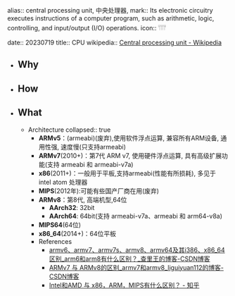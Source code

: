 alias:: central processing unit, 中央处理器,
mark:: Its electronic circuitry executes instructions of a computer program, such as arithmetic, logic, controlling, and input/output (I/O) operations.
icon:: 𓇲

date:: 20230719
title:: CPU
wikipedia:: [Central processing unit - Wikipedia](https://en.wikipedia.org/wiki/Central_processing_unit)

- ## Why
- ## How
- ## What
  - Architecture
    collapsed:: true
    - **ARMv5**：(armeabi)(废弃),使用软件浮点运算, 兼容所有ARM设备, 通用性强, 速度慢(只支持armeabi)
    - **ARMv7**(2010+)：第7代 ARM v7, 使用硬件浮点运算, 具有高级扩展功能(支持 armeabi 和 armeabi-v7a)
    - **x86**(2011+)：一般用于平板,支持armeabi(性能有所损耗), 多见于 intel atom 处理器
    - **MIPS**(2012年):可能有些国产厂商在用(废弃)
    - **ARMv8**：第8代, 高端机型,64位
      - **AArch32**: 32bit
      - **AArch64**: 64bit(支持 armeabi-v7a、armeabi 和 arm64-v8a)
    - **MIPS64**(64位)
    - **x86_64**(2014+)：64位平板
    - References
      - [armv6、armv7、armv7s、armv8、armv64及其i386、x86_64区别_arm6和arm8有什么区别？_查里王的博客-CSDN博客](https://blog.csdn.net/tony_vip/article/details/105889734)
      - [ARMv7 与 ARMv8的区别_armv7和armv8_liguiyuan112的博客-CSDN博客](https://blog.csdn.net/u012505617/article/details/89205642)
      - [Intel和AMD 与 x86，ARM，MIPS有什么区别？ - 知乎](https://www.zhihu.com/question/63627218)